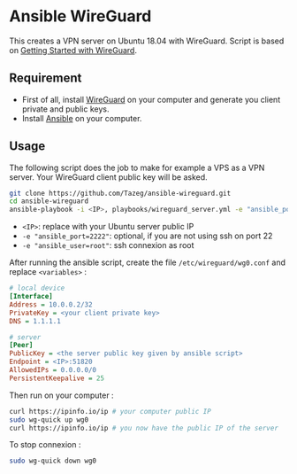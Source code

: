 # Ansible WireGuard

This creates a VPN server on Ubuntu 18.04 with WireGuard.
Script is based on [Getting Started with WireGuard](https://miguelmota.com/blog/getting-started-with-wireguard/).

## Requirement

- First of all, install [WireGuard](https://www.wireguard.com/install/) on your computer and generate you client private and public keys.
- Install [Ansible](https://www.ansible.com/) on your computer.

## Usage

The following script does the job to make for example a VPS as a VPN server. Your WireGuard client public key will be asked.

```bash
git clone https://github.com/Tazeg/ansible-wireguard.git
cd ansible-wireguard
ansible-playbook -i <IP>, playbooks/wireguard_server.yml -e "ansible_port=2222" -e "ansible_user=root"
```

- `<IP>`: replace with your Ubuntu server public IP
- `-e "ansible_port=2222"`: optional, if you are not using ssh on port 22
- `-e "ansible_user=root"`: ssh connexion as root

After running the ansible script, create the file `/etc/wireguard/wg0.conf` and replace `<variables>` :

```ini
# local device
[Interface]
Address = 10.0.0.2/32
PrivateKey = <your client private key>
DNS = 1.1.1.1

# server
[Peer]
PublicKey = <the server public key given by ansible script>
Endpoint = <IP>:51820
AllowedIPs = 0.0.0.0/0
PersistentKeepalive = 25
```

Then run on your computer :

```bash
curl https://ipinfo.io/ip # your computer public IP
sudo wg-quick up wg0
curl https://ipinfo.io/ip # you now have the public IP of the server
```

To stop connexion :

```bash
sudo wg-quick down wg0
```
